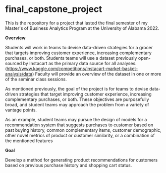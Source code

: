 # final_capstone_project

This is the repository for a project that lasted the final semester of my Master's of Business Analytics Program at the University of Alabama 2022.


**Overview**

Students will work in teams to devise data-driven strategies for a grocer that targets improving customer experience, increasing complementary purchases, or both. Students teams will use a dataset previously open-sourced by Instacart as the primary data source for all analyses. (https://www.kaggle.com/competitions/instacart-market-basket-analysis/data) Faculty will provide an overview of the dataset in one or more of the seminar class sessions. 

As mentioned previously, the goal of the project is for teams to devise data-driven strategies that target improving customer experience, increasing complementary purchases, or both. These objectives are purposefully broad, and student teams may approach the problem from a variety of vantage points. 

As an example, student teams may pursue the design of models for a recommendation system that suggests purchases to customer based on past buying history, common complementary items, customer demographic, other novel metrics of product or customer similarity, or a combination of the mentioned features

**Goal**

Develop a method for generating product recommendations for customers based on previous purchase history and shopping cart status.
